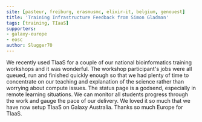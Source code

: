 ```yaml
---
site: [pasteur, freiburg, erasmusmc, elixir-it, belgium, genouest]
title: 'Training Infrastructure Feedback from Simon Gladman'
tags: [training, TIaaS]
supporters:
- galaxy-europe
- eosc
author: Slugger70
---
```


We recently used TIaaS for a couple of our national bioinformatics training workshops and it was wonderful. The workshop participant's jobs were all queued, run and finished quickly enough so that we had plenty of time to concentrate on our teaching and explanation of the science rather than worrying about compute issues. The status page is a godsend, especially in remote learning situations. We can monitor all students progress through the work and gauge the pace of our delivery. We loved it so much that we have now setup TIaaS on Galaxy Australia. Thanks so much Europe for TIaaS.
